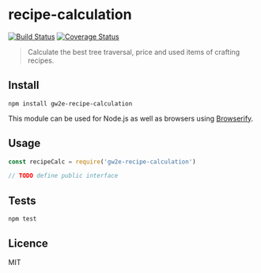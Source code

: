 # recipe-calculation

[![Build Status](https://img.shields.io/travis/gw2efficiency/recipe-calculation.svg?style=flat-square)](https://travis-ci.org/gw2efficiency/recipe-calculation)
[![Coverage Status](https://img.shields.io/codecov/c/github/gw2efficiency/recipe-calculation/master.svg?style=flat-square)](https://codecov.io/github/gw2efficiency/recipe-calculation)

> Calculate the best tree traversal, price and used items of crafting recipes.

## Install

```
npm install gw2e-recipe-calculation
```

This module can be used for Node.js as well as browsers using [Browserify](https://github.com/substack/browserify-handbook#how-node_modules-works).

## Usage

```js
const recipeCalc = require('gw2e-recipe-calculation')

// TODO define public interface
```

## Tests

```
npm test
```

## Licence

MIT
